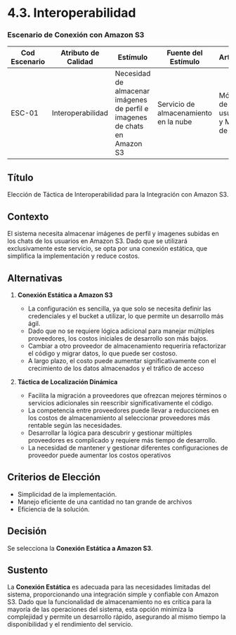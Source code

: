 # 4.3. Interoperabilidad

### Escenario de Conexión con Amazon S3

| **Cod Escenario** | **Atributo de Calidad** | **Estímulo**                                                         | **Fuente del Estímulo** | **Artefacto**         | **Entorno**                               | **Respuesta**                                                                           | **Medida de Respuesta**                                            |
|-------------------|-------------------------|----------------------------------------------------------------------|-------------------------|-----------------------|-------------------------------------------|-----------------------------------------------------------------------------------------|-------------------------------------------------------------------|
| ESC-01            | Interoperabilidad       | Necesidad de almacenar imágenes de perfil e imagenes de chats en Amazon S3              | Servicio de almacenamiento en la nube | Módulo de usuarios y Modulo de Chat | Operación normal | El sistema sube los archivos correctamente a Amazon S3 y la subida o lectura de información se product | El tiempo de subida y acceso a los archivos no excede los 3 segundos |

## Título

Elección de Táctica de Interoperabilidad para la Integración con Amazon S3.

## Contexto

El sistema necesita almacenar imágenes de perfil y imagenes subidas en los chats de los usuarios en Amazon S3. Dado que se utilizará exclusivamente este servicio, se opta por una conexión estática, que simplifica la implementación y reduce costos.

## Alternativas

1. **Conexión Estática a Amazon S3**
   - La configuración es sencilla, ya que solo se necesita definir las credenciales y el bucket a utilizar, lo que permite un desarrollo más ágil.
   - Dado que no se requiere lógica adicional para manejar múltiples proveedores, los costos iniciales de desarrollo son más bajos.
   - Cambiar a otro proveedor de almacenamiento requeriría refactorizar el código y migrar datos, lo que puede ser costoso.
   - A largo plazo, el costo puede aumentar significativamente con el crecimiento de los datos almacenados y el tráfico de acceso

2. **Táctica de Localización Dinámica**
   - Facilita la migración a proveedores que ofrezcan mejores términos o servicios adicionales sin reescribir significativamente el código.
   - La competencia entre proveedores puede llevar a reducciones en los costos de almacenamiento al seleccionar proveedores más rentable según las necesidades.
   - Desarrollar la lógica para descubrir y gestionar múltiples proveedores es complicado y requiere más tiempo de desarrollo.
   - La necesidad de mantener y gestionar diferentes configuraciones de proveedor puede aumentar los costos operativos

## Criterios de Elección

- Simplicidad de la implementación.
- Manejo eficiente de una cantidad no tan grande de archivos
- Eficiencia de la solución.

## Decisión

Se selecciona la **Conexión Estática a Amazon S3**.

## Sustento

La **Conexión Estática** es adecuada para las necesidades limitadas del sistema, proporcionando una integración simple y confiable con Amazon S3. Dado que la funcionalidad de almacenamiento no es crítica para la mayoría de las operaciones del sistema, esta opción minimiza la complejidad y permite un desarrollo rápido, asegurando al mismo tiempo la disponibilidad y el rendimiento del servicio.
